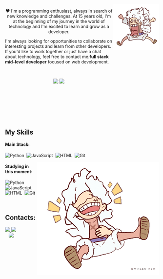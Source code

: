 <img align="right" style="margin-bottom:100px" width=30% src="https://github.com/NicolasHonorio/NicolasHonorio/blob/NicolasHonorio-patch-1/giphy.gif" min-width="400px" max-width="400px" width="400px" align="left" alt="Luffy-olhos-gear5">

<p align="center">❤️ I'm a programming enthusiast, always in search of new knowledge and challenges. At 15 years old, I'm at the beginning of my journey in the world of technology and I'm excited to learn and grow as a developer.

I'm always looking for opportunities to collaborate on interesting projects and learn from other developers. If you'd like to work together or just have a chat about technology, feel free to contact me.<strong>full stack mid-level developer</strong> focused on web development.</p>&nbsp;

<div  align="center" style="margin-bottom:100px">
<img width=55% align="center"  src="https://github-readme-streak-stats.herokuapp.com?user=NicolasHonorio&theme=radical&mode=weekly" />
<img width=40% align="center" src="https://github-readme-stats-git-main-NicolasHonorio.vercel.app/api/top-langs/?username=NicolasHonorio&show_icons=true&theme=radical&layout=compact" />
 </div>
 
 &nbsp;
 &nbsp;



## My Skills

#### Main Stack:

![Python](https://img.shields.io/badge/Python-14354C?style=for-the-badge&logo=python&logoColor=white)&nbsp;
![JavaScript](https://img.shields.io/badge/JavaScript-F7DF1E?style=for-the-badge&logo=javascript&logoColor=black)&nbsp;
![HTML](https://img.shields.io/badge/HTML5-E34F26?style=for-the-badge&logo=html5&logoColor=white)&nbsp;
![Git](https://img.shields.io/badge/GIT-E44C30?style=for-the-badge&logo=git&logoColor=white)&nbsp;

<img src="https://github.com/NicolasHonorio/NicolasHonorio/blob/NicolasHonorio-patch-1/luffy-rindo-gear5.gif" min-width="400px" max-width="400px" width="400px" align="right" alt="Luffy-rindo-gear5">


#### Studying in this moment:

![Python](https://img.shields.io/badge/Python-14354C?style=for-the-badge&logo=python&logoColor=white)&nbsp;
![JavaScript](https://img.shields.io/badge/JavaScript-F7DF1E?style=for-the-badge&logo=javascript&logoColor=black)&nbsp;
![HTML](https://img.shields.io/badge/HTML5-E34F26?style=for-the-badge&logo=html5&logoColor=white)&nbsp;
![Git](https://img.shields.io/badge/GIT-E44C30?style=for-the-badge&logo=git&logoColor=white)&nbsp;


&nbsp;
&nbsp;

## Contacts:

<div> 
<a href="https://www.instagram.com/onicolashnr" target="_blank"><img src="https://img.shields.io/badge/-Instagram-%23E4405F?style=for-the-badge&logo=instagram&logoColor=white">
</a>
<a href = "emailto:contato.nicolas.honorio@escola.pr.gov.br"> <img src="https://img.shields.io/badge/-Gmail-%23333?style=for-the-badge&logo=gmail&logoColor=white" target="_blank"></a>
</div>&nbsp;&nbsp;
 

  
  
<img width=100% src="https://capsule-render.vercel.app/api?type=waving&color=8F0D87&height=120&section=footer"/>
